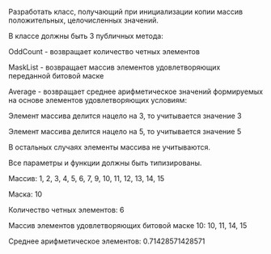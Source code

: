 Разработать класс, получающий при инициализации копии массив положительных, целочисленных значений.

В классе должны быть 3 публичных метода: 

OddCount - возвращает количество четных элементов

MaskList - возвращает массив элементов удовлетворяющих переданной битовой маске 

Average - возвращает среднее арифметическое значений формируемых на основе элементов удовлетворяющих условиям:

Элемент массива делится нацело на 3, то учитывается значение 3 

Элемент массива делится нацело на 5, то учитывается значение 5

В остальных случаях элементы массива не учитываются. 

Все параметры и функции должны быть типизированы.



Массив: 1, 2, 3, 4, 5, 6, 7, 9, 10, 11, 12, 13, 14, 15

Маска: 10



Количество четных элементов: 6

Массив элементов удовлетворяющих битовой маске 10: 10, 11, 14, 15

Среднее арифметическое элементов: 0.71428571428571
